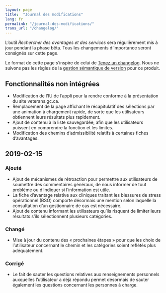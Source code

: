 ```yaml
---
layout: page
title:  "Journal des modifications"
lang: fr
permalink: "/journal-des-modifications/"
trans_url: "/changelog/"
---
```


L’outil _Rechercher des avantages et des services_ sera régulièrement mis à jour pendant la phase bêta. Tous les changements d’importance seront consignés sur cette page.

Le format de cette page s’inspire de celui de [Tenez un changelog](https://keepachangelog.com/fr/1.0.0/). Nous ne suivons pas les règles de la [gestion sémantique de version](https://semver.org/lang/fr/) pour ce produit.

## Fonctionnalités non intégrées
* Modification de l’IU de l’appli pour la rendre conforme à la présentation du site veterans.gc.ca.
* Remplacement de la page affichant le récapitulatif des sélections par une animation à chargement rapide, de sorte que les utilisateurs obtiennent leurs résultats plus rapidement.
* Ajout de contenu à la liste sauvegardée, afin que les utilisateurs puissent en comprendre la fonction et les limites.
* Modification des chemins d’admissibilité relatifs à certaines fiches d’avantages.

## 2019-02-15
### Ajouté
* Ajout de mécanismes de rétroaction pour permettre aux utilisateurs de soumettre des commentaires généraux, de nous informer de tout problème ou d’indiquer si l’information est utile.
* La fiche d’avantage relative aux cliniques traitant les blessures de stress opérationnel (BSO) comporte désormais une mention selon laquelle la consultation d’un gestionnaire de cas est nécessaire.
* Ajout de contenu informant les utilisateurs qu’ils risquent de limiter leurs résultats s’ils sélectionnent plusieurs catégories.

### Changé
* Mise à jour du contenu des « prochaines étapes » pour que les choix de l’utilisateur concernant le chemin et les catégories soient reflétés plus adéquatement.

### Corrigé
* Le fait de sauter les questions relatives aux renseignements personnels auxquelles l’utilisateur a déjà répondu permet désormais de sauter également les questions concernant les personnes à charge.
